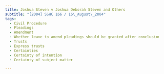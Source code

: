 ```yaml
---
title: Joshua Steven v Joshua Deborah Steven and Others 
subtitle: "[2004] SGHC 166 / 16\_August\_2004"
tags:
  - Civil Procedure
  - Pleadings
  - Amendment
  - Whether leave to amend pleadings should be granted after conclusion of trial
  - Trusts
  - Express trusts
  - Certainties
  - Certainty of intention
  - Certainty of subject matter

---
```


